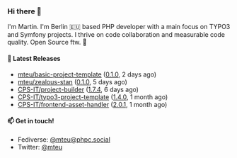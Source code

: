 ### Hi there 👋

I'm Martin. I'm Berlin 🇪🇺 based PHP developer with a main focus on TYPO3 and Symfony projects. I thrive on
code collaboration and measurable code quality. Open Source ftw. 💛

#### 🎁 Latest Releases

- [mteu/basic-project-template](https://github.com/mteu/basic-project-template) ([0.1.0](https://github.com/mteu/basic-project-template/releases/tag/0.1.0), 2 days ago)
- [mteu/zealous-stan](https://github.com/mteu/zealous-stan) ([0.1.0](https://github.com/mteu/zealous-stan/releases/tag/0.1.0), 5 days ago)
- [CPS-IT/project-builder](https://github.com/CPS-IT/project-builder) ([1.7.4](https://github.com/CPS-IT/project-builder/releases/tag/1.7.4), 6 days ago)
- [CPS-IT/typo3-project-template](https://github.com/CPS-IT/typo3-project-template) ([1.4.0](https://github.com/CPS-IT/typo3-project-template/releases/tag/1.4.0), 1 month ago)
- [CPS-IT/frontend-asset-handler](https://github.com/CPS-IT/frontend-asset-handler) ([2.0.1](https://github.com/CPS-IT/frontend-asset-handler/releases/tag/2.0.1), 1 month ago)

#### 📫 Get in touch!

- Fediverse: [@mteu@phpc.social](https://phpc.social/@mteu)
- Twitter: [@mteu](https://twitter.com/mteu)
